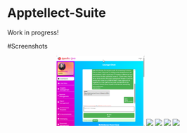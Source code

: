 # Apptellect-Suite
Work in progress!

#Screenshots
<p align="center">
  <img src="https://raw.githubusercontent.com/SohamKore/Apptellect-Suite/main/images/msedge_qG2BQ38yxL.png" width="200" />
  <img src="image2.jpg" width="200" />
  <img src="image3.jpg" width="200" />
  <img src="image4.jpg" width="200" />
  <img src="image5.jpg" width="200" />
</p>
